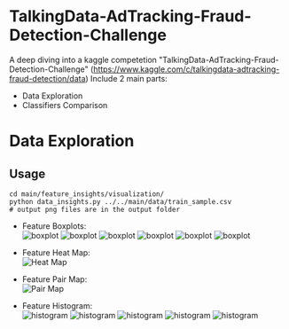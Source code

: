 # TalkingData-AdTracking-Fraud-Detection-Challenge

A deep diving into a kaggle competetion "TalkingData-AdTracking-Fraud-Detection-Challenge" (https://www.kaggle.com/c/talkingdata-adtracking-fraud-detection/data)
Include 2 main parts:
- Data Exploration
- Classifiers Comparison
# Data Exploration
## Usage
```console
cd main/feature_insights/visualization/
python data_insights.py ../../main/data/train_sample.csv 
# output png files are in the output folder
```
  - Feature Boxplots: <br/>
  ![boxplot](https://github.com/whmou/TalkingData-AdTracking-Fraud-Detection-Challenge/blob/master/main/feature_insights/visualization/output/app_boxplot_amount_classes.png)
![boxplot](https://github.com/whmou/TalkingData-AdTracking-Fraud-Detection-Challenge/blob/master/main/feature_insights/visualization/output/ip_boxplot_amount_classes.png)
![boxplot](https://github.com/whmou/TalkingData-AdTracking-Fraud-Detection-Challenge/blob/master/main/feature_insights/visualization/output/app_boxplot_amount_classes.png)
![boxplot](https://github.com/whmou/TalkingData-AdTracking-Fraud-Detection-Challenge/blob/master/main/feature_insights/visualization/output/device_boxplot_amount_classes.png)
![boxplot](https://github.com/whmou/TalkingData-AdTracking-Fraud-Detection-Challenge/blob/master/main/feature_insights/visualization/output/os_boxplot_amount_classes.png)
![boxplot](https://github.com/whmou/TalkingData-AdTracking-Fraud-Detection-Challenge/blob/master/main/feature_insights/visualization/output/channel_boxplot_amount_classes.png)

  - Feature Heat Map: <br/>
  ![Heat Map](https://github.com/whmou/TalkingData-AdTracking-Fraud-Detection-Challenge/blob/master/main/feature_insights/visualization/output/corr_heat_map.png)
  - Feature Pair Map: <br/>
  ![Pair Map](https://github.com/whmou/TalkingData-AdTracking-Fraud-Detection-Challenge/blob/master/main/feature_insights/visualization/output/pair_plot.png)
 - Feature Histogram: <br/>
 ![histogram](https://github.com/whmou/TalkingData-AdTracking-Fraud-Detection-Challenge/blob/master/main/feature_insights/visualization/output/ip_histgram_amount_classes.png)
![histogram](https://github.com/whmou/TalkingData-AdTracking-Fraud-Detection-Challenge/blob/master/main/feature_insights/visualization/output/app_histgram_amount_classes.png)
![histogram](https://github.com/whmou/TalkingData-AdTracking-Fraud-Detection-Challenge/blob/master/main/feature_insights/visualization/output/device_histgram_amount_classes.png)
![histogram](https://github.com/whmou/TalkingData-AdTracking-Fraud-Detection-Challenge/blob/master/main/feature_insights/visualization/output/os_histgram_amount_classes.png)
![histogram](https://github.com/whmou/TalkingData-AdTracking-Fraud-Detection-Challenge/blob/master/main/feature_insights/visualization/output/channel_histgram_amount_classes.png)


